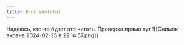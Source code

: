 ```yaml
---
title: Блог Ventstol
---
```

Надеюсь, кто-то будет это читать.
Проверка прямо тут
![[Снимок экрана 2024-02-25 в 22.14.57.png]]